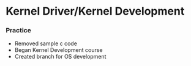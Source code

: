 # Kernel Driver/Kernel Development
### Practice
- Removed sample c code
- Began Kernel Development course
- Created branch for OS development
